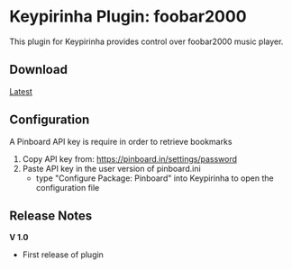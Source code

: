 Keypirinha Plugin: foobar2000
===========================

This plugin for Keypirinha provides control over foobar2000 music player.

Download
--------
[Latest](https://github.com/tuteken/Keypirinha-Plugin-foobar2000/releases/latest)

Configuration
-------------

A Pinboard API key is require in order to retrieve bookmarks

1. Copy API key from: https://pinboard.in/settings/password
2. Paste API key in the user version of pinboard.ini 
    * type "Configure Package: Pinboard" into Keypirinha to open the configuration file

Release Notes
-------------
**V 1.0**
- First release of plugin
